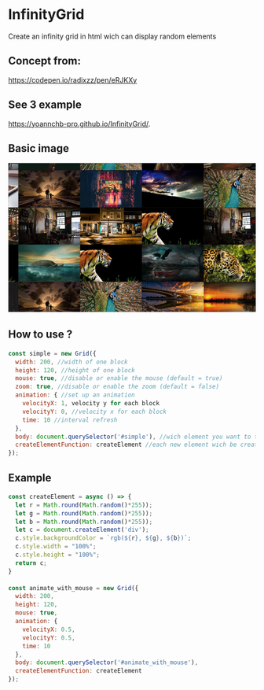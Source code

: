 # InfinityGrid
Create an infinity grid in html wich can display random elements
## Concept from:
https://codepen.io/radixzz/pen/eRJKXy
## See 3 example
https://yoannchb-pro.github.io/InfinityGrid/.
## Basic image
<img src='./img/basic.png' alt='Basic image'></img>
## How to use ?
```js
const simple = new Grid({
  width: 200, //width of one block
  height: 120, //height of one block
  mouse: true, //disable or enable the mouse (default = true)
  zoom: true, //disable or enable the zoom (default = false)
  animation: { //set up an animation
    velocityX: 1, velocity y for each block
    velocityY: 0, //velocity x for each block
    time: 10 //interval refresh
  },
  body: document.querySelector('#simple'), //wich element you want to transform in infinity grid ?
  createElementFunction: createElement //each new element wich be create
});
```
## Example
```js
const createElement = async () => {
  let r = Math.round(Math.random()*255));
  let g = Math.round(Math.random()*255));
  let b = Math.round(Math.random()*255));
  let c = document.createElement('div');
  c.style.backgroundColor = `rgb(${r}, ${g}, ${b})`;
  c.style.width = "100%";
  c.style.height = "100%";
  return c;
}
                    
const animate_with_mouse = new Grid({
  width: 200,
  height: 120,
  mouse: true,
  animation: {
    velocityX: 0.5,
    velocityY: 0.5,
    time: 10
  },
  body: document.querySelector('#animate_with_mouse'),
  createElementFunction: createElement
});
```
